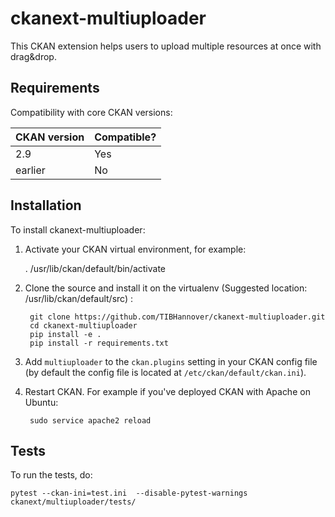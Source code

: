# ckanext-multiuploader

This CKAN extension helps users to upload multiple resources at once with drag&drop. 


## Requirements

Compatibility with core CKAN versions:

| CKAN version    | Compatible?   |
| --------------- | ------------- |
|  2.9 | Yes    |
| earlier | No |           |


## Installation

To install ckanext-multiuploader:

1. Activate your CKAN virtual environment, for example:

     . /usr/lib/ckan/default/bin/activate

2. Clone the source and install it on the virtualenv (Suggested location: /usr/lib/ckan/default/src)
:

        git clone https://github.com/TIBHannover/ckanext-multiuploader.git
        cd ckanext-multiuploader
        pip install -e .
        pip install -r requirements.txt

3. Add `multiuploader` to the `ckan.plugins` setting in your CKAN
   config file (by default the config file is located at
   `/etc/ckan/default/ckan.ini`).

4. Restart CKAN. For example if you've deployed CKAN with Apache on Ubuntu:

        sudo service apache2 reload



## Tests

To run the tests, do:

    pytest --ckan-ini=test.ini  --disable-pytest-warnings  ckanext/multiuploader/tests/
